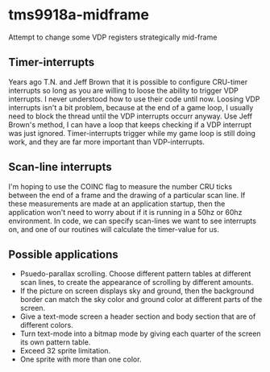 # tms9918a-midframe
Attempt to change some VDP registers strategically mid-frame

## Timer-interrupts

Years ago T.N. and Jeff Brown that it is possible to configure CRU-timer interrupts so long as you are willing to loose the ability to trigger VDP interrupts.
I never understood how to use their code until now.
Loosing VDP interrupts isn't a bit problem, because at the end of a game loop,
I usually need to block the thread until the VDP interrupts occurr anyway.
Use Jeff Brown's method, I can have a loop that keeps checking if a VDP interrupt was just ignored.
Timer-interrupts trigger while my game loop is still doing work, and they are far more important than VDP-interrupts.

## Scan-line interrupts

I'm hoping to use the COINC flag to measure the number CRU ticks between the end of a frame and the drawing of a particular scan line.
If these measurements are made at an application startup,
then the application won't need to worry about if it is running in a 50hz or 60hz environment.
In code, we can specify scan-lines we want to see interrupts on,
and one of our routines will calculate the timer-value for us.

## Possible applications

+ Psuedo-parallax scrolling. Choose different pattern tables at different scan lines, to create the appearance of scrolling by different amounts.
+ If the picture on screen displays sky and ground, then the background border can match the sky color and ground color at different parts of the screen.
+ Give a text-mode screen a header section and body section that are of different colors.
+ Turn text-mode into a bitmap mode by giving each quarter of the screen its own pattern table.
+ Exceed 32 sprite limitation.
+ One sprite with more than one color.